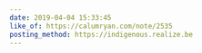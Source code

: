 ```yaml
---
date: 2019-04-04 15:33:45
like_of: https://calumryan.com/note/2535
posting_method: https://indigenous.realize.be
---
```

